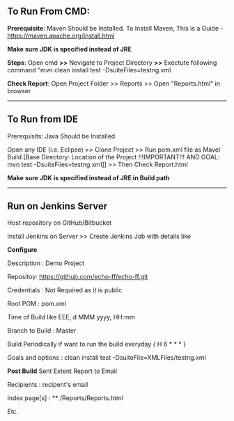 ## **To Run From CMD:**

**Prerequisite**: Maven Should be Installed. To Install Maven, This is a Guide - https://maven.apache.org/install.html

**Make sure JDK is specified instead of JRE**

**Steps**: Open cmd **>>** Nevigate to Project Directory **>>** Exectute following command "mvn clean install test -DsuiteFiles=testng.xml

**Check Report**: Open Project Folder >> Reports >> Open "Reports.html" in browser

 ********************************************************************************************
 
 
 
## **To Run from IDE**

Prerequisits: Java Should be Installed 

Open any IDE (i.e. Eclipse) >> Clone Project >> Run pom.xml file as Mavel Build [Base Directory: Location of the Project !!!IMPORTANT!!! AND GOAL: mvn test -DsuiteFiles=testng.xml]] >> Then Check Report.html

**Make sure JDK is specified instead of JRE in Build path**

********************************************************************************************


## **Run on Jenkins Server**

Host repository on GitHub/Bitbucket

Install Jenkins on Server >> Create Jenkins Job with details like 

**Configure**

  Description : Demo Project
  
  Repositoy: https://github.com/echo-ff/echo-ff.git
  
  Credentials : Not Required as it is public
  
  Root POM : pom.xml
  
  Time of Build like EEE, d MMM yyyy, HH:mm
  
  Branch to Build : Master
  
  Build Periodically if want to run the build everyday { H 6  * * * }
  
  Goals and options : clean install test -DsuiteFile=XMLFiles/testng.xml
  
**Post Build**
  Sent Extent Report to Email
  
  Recipients : recipent's email
  
  Index page[s] : ** /Reports/Reports.html
  
  Etc. 

